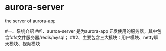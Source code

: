 # aurora-server
the server of aurora-app 

#一、系统介绍
##1、aurroa-server 是为aurora-app 开发使用的服务器，其中包含fdfs文件服务器/redis/mysql；
##2、主要包含三大模块：用户模块、netty聊天模块、视频模块
